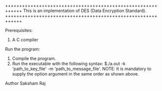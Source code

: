 
++++++++++++++++++++++++++++++++++++++++++++++++++++++++++++
This is an implementation of DES (Data Encryption Standard).
++++++++++++++++++++++++++++++++++++++++++++++++++++++++++++

Prerequisites: 
1. A C compiler

Run the program:
1. Compile the program.
2. Run the executable with the following syntax: $./a.out -k 'path_to_key_file' -m 'path_to_message_file'.
    NOTE: It is mandatory to supply the option argument in the same order as shown above.


Author
Saksham Raj
